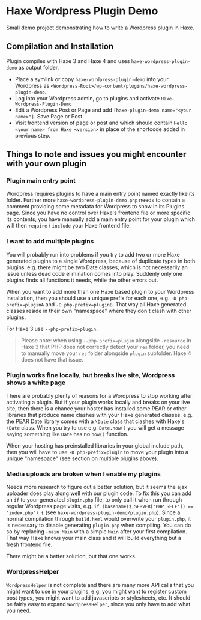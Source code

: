 # Haxe Wordpress Plugin Demo

Small demo project demonstrating how to write a Wordpress plugin in Haxe.

## Compilation and Installation

Plugin compiles with Haxe 3 and Haxe 4 and uses `haxe-wordpress-plugin-demo` as output folder.

- Place a symlink or copy `haxe-wordpress-plugin-demo` into your Wordpress as `<Wordpress-Root>/wp-content/plugins/haxe-wordpress-plugin-demo`.
- Log into your Wordpress admin, go to plugins and activate `Haxe-Wordpress-Plugin-Demo`
- Edit a Wordpress Post or Page and add `[haxe-plugin-demo name="<your name>"]`. Save Page or Post.
- Visit frontend version of page or post and which should contain `Hello <your name> from Haxe <version>` in place of the shortcode added in previous step.

## Things to note and issues you might encounter with your own plugin

### Plugin main entry point

Wordpress requires plugins to have a main entry point named exactly like its folder. Further more `haxe-wordpress-plugin-demo.php` needs to contain a comment providing some metadata for Wordpress to show in its Plugins page. Since you have no control over Haxe's frontend file or more specific its contents, you have manually add a main entry point for your plugin which will then `require` / `include` your Haxe frontend file.

### I want to add multiple plugins

You will probably run into problems if you try to add two or more Haxe generated plugins to a single Wordpress, because of duplicate types in both plugins. e.g. there might be two Date classes, which is not necessarily an issue unless dead code elimination comes into play. Suddenly only one plugins finds all functions it needs, while the other errors out.

When you want to add more than one Haxe based plugin to your Wordpress installation, then you should use a unique prefix for each one, e.g. `-D php-prefix=pluginA` and `-D php-prefix=pluginB`. That way all Haxe generated classes reside in their own "namespace" where they don't clash with other plugins.

For Haxe 3 use `--php-prefix=plugin`. 

> Please note: when using `--php-prefix=plugin` alongside `-resource` in Haxe 3 that PHP does not correctly detect your `res` folder, you need to manually move your `res` folder alongside `plugin` subfolder. Haxe 4 does not have that issue.

### Plugin works fine locally, but breaks live site, Wordpress shows a white page

There are probably plenty of reasons for a Wordpress to stop working after activating a plugin. But if your plugin works locally and breaks on your live site, then there is a chance your hoster has installed some PEAR or other libraries that produce name clashes with your Haxe generated classes. 
e.g. the PEAR Date library comes with a `\Date` class that clashes with Haxe's `\Date` class. When you try to use e.g. `Date.now()` you will get a message saying something like `Date` has no `now()` function.

When your hosting has preinstalled libraries in your global include path, then you will have to use `-D php-prefix=plugin` to move your plugin into a unique "namespace" (see section on multiple plugins above).

### Media uploads are broken when I enable my plugins

Needs more research to figure out a better solution, but it seems the ajax uploader does play along well with our plugin code. To fix this you can add an `if` to your generated `plugin.php` file, to only call it when run through regular Wordpress page visits, e.g. `if (basename($_SERVER['PHP_SELF']) == "index.php") {` (see `haxe-wordpress-plugin-demo/plugin.php`).
Since a normal compilation through `build.hxml` would overwrite your `plugin.php`, it is necessary to disable generating `plugin.php` when compiling. You can do so by replacing `-main Main` with a simple `Main` after your first compilation.
That way Haxe knows your main class and it will build everything but a fresh frontend file.

There might be a better solution, but that one works.

### WordpressHelper

`WordpressHelper` is not complete and there are many more API calls that you might want to use in your plugins, e.g. you might want to register custom post types, you might want to add javascripts or stylesheets, etc. 
It should be fairly easy to expand `WordpressHelper`, since you only have to add what you need.
